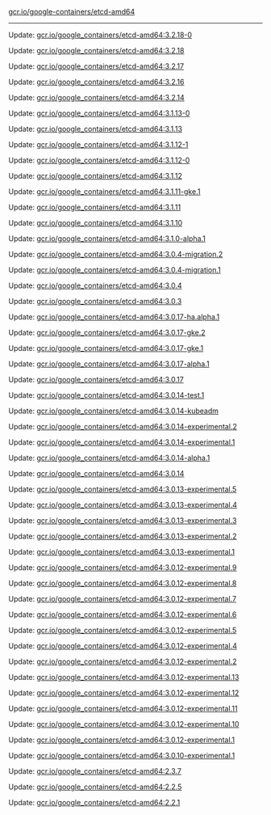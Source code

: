 [gcr.io/google-containers/etcd-amd64](https://hub.docker.com/r/cruse/etcd-amd64/tags/) 

----
Update: [gcr.io/google_containers/etcd-amd64:3.2.18-0](https://hub.docker.com/r/cruse/etcd-amd64/tags/)

Update: [gcr.io/google_containers/etcd-amd64:3.2.18](https://hub.docker.com/r/cruse/etcd-amd64/tags/)

Update: [gcr.io/google_containers/etcd-amd64:3.2.17](https://hub.docker.com/r/cruse/etcd-amd64/tags/)

Update: [gcr.io/google_containers/etcd-amd64:3.2.16](https://hub.docker.com/r/cruse/etcd-amd64/tags/)

Update: [gcr.io/google_containers/etcd-amd64:3.2.14](https://hub.docker.com/r/cruse/etcd-amd64/tags/)

Update: [gcr.io/google_containers/etcd-amd64:3.1.13-0](https://hub.docker.com/r/cruse/etcd-amd64/tags/)

Update: [gcr.io/google_containers/etcd-amd64:3.1.13](https://hub.docker.com/r/cruse/etcd-amd64/tags/)

Update: [gcr.io/google_containers/etcd-amd64:3.1.12-1](https://hub.docker.com/r/cruse/etcd-amd64/tags/)

Update: [gcr.io/google_containers/etcd-amd64:3.1.12-0](https://hub.docker.com/r/cruse/etcd-amd64/tags/)

Update: [gcr.io/google_containers/etcd-amd64:3.1.12](https://hub.docker.com/r/cruse/etcd-amd64/tags/)

Update: [gcr.io/google_containers/etcd-amd64:3.1.11-gke.1](https://hub.docker.com/r/cruse/etcd-amd64/tags/)

Update: [gcr.io/google_containers/etcd-amd64:3.1.11](https://hub.docker.com/r/cruse/etcd-amd64/tags/)

Update: [gcr.io/google_containers/etcd-amd64:3.1.10](https://hub.docker.com/r/cruse/etcd-amd64/tags/)

Update: [gcr.io/google_containers/etcd-amd64:3.1.0-alpha.1](https://hub.docker.com/r/cruse/etcd-amd64/tags/)

Update: [gcr.io/google_containers/etcd-amd64:3.0.4-migration.2](https://hub.docker.com/r/cruse/etcd-amd64/tags/)

Update: [gcr.io/google_containers/etcd-amd64:3.0.4-migration.1](https://hub.docker.com/r/cruse/etcd-amd64/tags/)

Update: [gcr.io/google_containers/etcd-amd64:3.0.4](https://hub.docker.com/r/cruse/etcd-amd64/tags/)

Update: [gcr.io/google_containers/etcd-amd64:3.0.3](https://hub.docker.com/r/cruse/etcd-amd64/tags/)

Update: [gcr.io/google_containers/etcd-amd64:3.0.17-ha.alpha.1](https://hub.docker.com/r/cruse/etcd-amd64/tags/)

Update: [gcr.io/google_containers/etcd-amd64:3.0.17-gke.2](https://hub.docker.com/r/cruse/etcd-amd64/tags/)

Update: [gcr.io/google_containers/etcd-amd64:3.0.17-gke.1](https://hub.docker.com/r/cruse/etcd-amd64/tags/)

Update: [gcr.io/google_containers/etcd-amd64:3.0.17-alpha.1](https://hub.docker.com/r/cruse/etcd-amd64/tags/)

Update: [gcr.io/google_containers/etcd-amd64:3.0.17](https://hub.docker.com/r/cruse/etcd-amd64/tags/)

Update: [gcr.io/google_containers/etcd-amd64:3.0.14-test.1](https://hub.docker.com/r/cruse/etcd-amd64/tags/)

Update: [gcr.io/google_containers/etcd-amd64:3.0.14-kubeadm](https://hub.docker.com/r/cruse/etcd-amd64/tags/)

Update: [gcr.io/google_containers/etcd-amd64:3.0.14-experimental.2](https://hub.docker.com/r/cruse/etcd-amd64/tags/)

Update: [gcr.io/google_containers/etcd-amd64:3.0.14-experimental.1](https://hub.docker.com/r/cruse/etcd-amd64/tags/)

Update: [gcr.io/google_containers/etcd-amd64:3.0.14-alpha.1](https://hub.docker.com/r/cruse/etcd-amd64/tags/)

Update: [gcr.io/google_containers/etcd-amd64:3.0.14](https://hub.docker.com/r/cruse/etcd-amd64/tags/)

Update: [gcr.io/google_containers/etcd-amd64:3.0.13-experimental.5](https://hub.docker.com/r/cruse/etcd-amd64/tags/)

Update: [gcr.io/google_containers/etcd-amd64:3.0.13-experimental.4](https://hub.docker.com/r/cruse/etcd-amd64/tags/)

Update: [gcr.io/google_containers/etcd-amd64:3.0.13-experimental.3](https://hub.docker.com/r/cruse/etcd-amd64/tags/)

Update: [gcr.io/google_containers/etcd-amd64:3.0.13-experimental.2](https://hub.docker.com/r/cruse/etcd-amd64/tags/)

Update: [gcr.io/google_containers/etcd-amd64:3.0.13-experimental.1](https://hub.docker.com/r/cruse/etcd-amd64/tags/)

Update: [gcr.io/google_containers/etcd-amd64:3.0.12-experimental.9](https://hub.docker.com/r/cruse/etcd-amd64/tags/)

Update: [gcr.io/google_containers/etcd-amd64:3.0.12-experimental.8](https://hub.docker.com/r/cruse/etcd-amd64/tags/)

Update: [gcr.io/google_containers/etcd-amd64:3.0.12-experimental.7](https://hub.docker.com/r/cruse/etcd-amd64/tags/)

Update: [gcr.io/google_containers/etcd-amd64:3.0.12-experimental.6](https://hub.docker.com/r/cruse/etcd-amd64/tags/)

Update: [gcr.io/google_containers/etcd-amd64:3.0.12-experimental.5](https://hub.docker.com/r/cruse/etcd-amd64/tags/)

Update: [gcr.io/google_containers/etcd-amd64:3.0.12-experimental.4](https://hub.docker.com/r/cruse/etcd-amd64/tags/)

Update: [gcr.io/google_containers/etcd-amd64:3.0.12-experimental.2](https://hub.docker.com/r/cruse/etcd-amd64/tags/)

Update: [gcr.io/google_containers/etcd-amd64:3.0.12-experimental.13](https://hub.docker.com/r/cruse/etcd-amd64/tags/)

Update: [gcr.io/google_containers/etcd-amd64:3.0.12-experimental.12](https://hub.docker.com/r/cruse/etcd-amd64/tags/)

Update: [gcr.io/google_containers/etcd-amd64:3.0.12-experimental.11](https://hub.docker.com/r/cruse/etcd-amd64/tags/)

Update: [gcr.io/google_containers/etcd-amd64:3.0.12-experimental.10](https://hub.docker.com/r/cruse/etcd-amd64/tags/)

Update: [gcr.io/google_containers/etcd-amd64:3.0.12-experimental.1](https://hub.docker.com/r/cruse/etcd-amd64/tags/)

Update: [gcr.io/google_containers/etcd-amd64:3.0.10-experimental.1](https://hub.docker.com/r/cruse/etcd-amd64/tags/)

Update: [gcr.io/google_containers/etcd-amd64:2.3.7](https://hub.docker.com/r/cruse/etcd-amd64/tags/)

Update: [gcr.io/google_containers/etcd-amd64:2.2.5](https://hub.docker.com/r/cruse/etcd-amd64/tags/)

Update: [gcr.io/google_containers/etcd-amd64:2.2.1](https://hub.docker.com/r/cruse/etcd-amd64/tags/)

